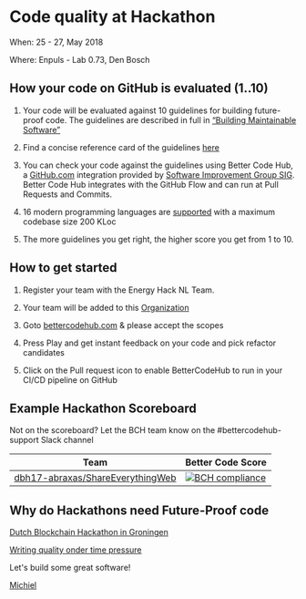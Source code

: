 # Code quality at Hackathon

When: 25 - 27, May 2018

Where: Enpuls - Lab 0.73, Den Bosch


## How your code on GitHub is evaluated (1..10)

1. Your code will be evaluated against 10 guidelines for building future-proof code. The guidelines are described in full in [“Building Maintainable Software”](http://shop.oreilly.com/product/0636920049159.do)

2. Find a concise reference card of the guidelines [here](https://cdn-images-1.medium.com/max/1200/1*TS-ZTeI7sQS7dy_AlMqSXQ.png)

3. You can check your code against the guidelines using Better Code Hub, a [GitHub.com](https://Github.com) integration provided by [Software Improvement Group SIG](https://www.sig.eu). Better Code Hub integrates with the GitHub Flow and can run at Pull Requests and Commits.

4. 16 modern programming languages are [supported](https://bettercodehub.com/docs/configuration-manual) with a maximum codebase size 200 KLoc

5. The more guidelines you get right, the higher score you get from 1 to 10.


## How to get started

1. Register your team with the Energy Hack NL Team.

2. Your team will be added to this [Organization](https://github.com/https://github.com/energyhacknl2018)

3. Goto [bettercodehub.com](https://bettercodehub.com) & please accept the scopes 

4. Press Play and get instant feedback on your code and pick refactor candidates

5. Click on the Pull request icon to enable BetterCodeHub to run in your CI/CD pipeline on GitHub


## Example Hackathon Scoreboard

Not on the scoreboard? Let the BCH team know on the #bettercodehub-support Slack channel

Team | Better Code Score
--- | ---
[dbh17-abraxas/ShareEverythingWeb](https://github.com/dbh17-abraxas/ShareEverythingWeb) | [![BCH compliance](https://bettercodehub.com/edge/badge/dbh17-abraxas/ShareEverythingWeb)](https://bettercodehub.com)



## Why do Hackathons need Future-Proof code


[Dutch Blockchain Hackathon in Groningen](https://dev.to/jstvssr/how-a-hackathon-appreciates-quality-code)

[Writing quality onder time pressure](https://hackernoon.com/writing-quality-code-under-time-pressure-62ebeb5f39c5)



Let's build some great software!

[Michiel](https://github.com/michielcuijpers)

